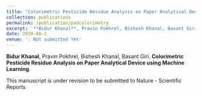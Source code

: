 ```yaml
---
title: "Colorimetric Pesticide Residue Analysis on Paper Analytical Device using Machine Learning"
collection: publications
permalink: /publication/padcolorimetry
excerpt: '**Bidur Khanal**, Pravin Pokhrel, Bishesh Khanal, Basant Giri. **Colorimetric Pesticide Residue Analysis on Paper Analytical Device using Machine Learning**. *In preparation to be submitted to Nature Scientific Reports. Manuscript is Under Revision for Submissison*'
date: 2020-08-1
venue: ': Not submitted Yet'
---
```


**Bidur Khanal**, Pravin Pokhrel, Bishesh Khanal, Basant Giri. **Colorimetric Pesticide Residue Analysis on Paper Analytical Device using Machine Learning**.

This manuscript is under revision to be submitted to Nature - Scientific Reports



